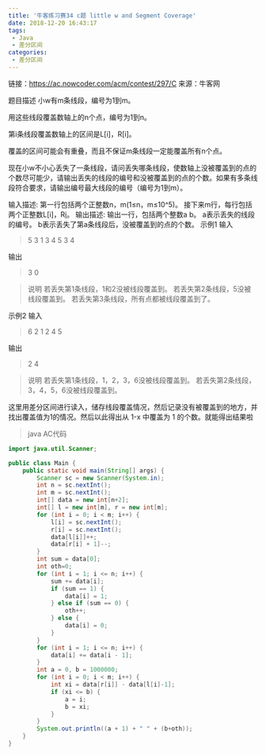 ```yaml
---
title: '牛客练习赛34 c题 little w and Segment Coverage'
date: 2018-12-20 16:43:17
tags:
 - Java
 - 差分区间
categories:
 - 差分区间
---
```

链接：https://ac.nowcoder.com/acm/contest/297/C
来源：牛客网


题目描述 
小w有m条线段，编号为1到m。

用这些线段覆盖数轴上的n个点，编号为1到n。

第i条线段覆盖数轴上的区间是L[i]，R[i]。

覆盖的区间可能会有重叠，而且不保证m条线段一定能覆盖所有n个点。

现在小w不小心丢失了一条线段，请问丢失哪条线段，使数轴上没被覆盖到的点的个数尽可能少，请输出丢失的线段的编号和没被覆盖到的点的个数。如果有多条线段符合要求，请输出编号最大线段的编号（编号为1到m）。

输入描述:
第一行包括两个正整数n，m(1≤n，m≤10^5)。
接下来m行，每行包括两个正整数L[i]，R[i](1≤L[i]≤R[i]≤n)。
输出描述:
输出一行，包括两个整数a b。
a表示丢失的线段的编号。
b表示丢失了第a条线段后，没被覆盖到的点的个数。
示例1
输入

>5 3
1 3
4 5
3 4

输出
>3 0

>说明
若丢失第1条线段，1和2没被线段覆盖到。
若丢失第2条线段，5没被线段覆盖到。
若丢失第3条线段，所有点都被线段覆盖到了。

示例2
输入
>6 2
1 2
4 5

输出
>2 4

>说明
若丢失第1条线段，1，2，3，6没被线段覆盖到。
若丢失第2条线段，3，4，5，6没被线段覆盖到。

这里用差分区间进行读入，储存线段覆盖情况，然后记录没有被覆盖到的地方，并找出覆盖值为1的情况。然后以此得出从 1-x 中覆盖为 1 的个数。就能得出结果啦
>java AC代码

```java
import java.util.Scanner;

public class Main {
	public static void main(String[] args) {
		Scanner sc = new Scanner(System.in);
		int n = sc.nextInt();
		int m = sc.nextInt();
		int[] data = new int[n+2];
		int[] l = new int[m], r = new int[m];
		for (int i = 0; i < m; i++) {
			l[i] = sc.nextInt();
			r[i] = sc.nextInt();
			data[l[i]]++;
			data[r[i] + 1]--;
		}
		int sum = data[0];
		int oth=0;
		for (int i = 1; i <= n; i++) {
			sum += data[i];
			if (sum == 1) {
				data[i] = 1;
			} else if (sum == 0) {
				oth++;
			} else {
				data[i] = 0;
			}
		}
		for (int i = 1; i <= n; i++) {
			data[i] += data[i - 1];
		}
		int a = 0, b = 1000000;
		for (int i = 0; i < m; i++) {
			int xi = data[r[i]] - data[l[i]-1];
			if (xi <= b) {
				a = i;
				b = xi;
			}
		}
		System.out.println((a + 1) + " " + (b+oth));
	}
}

```


